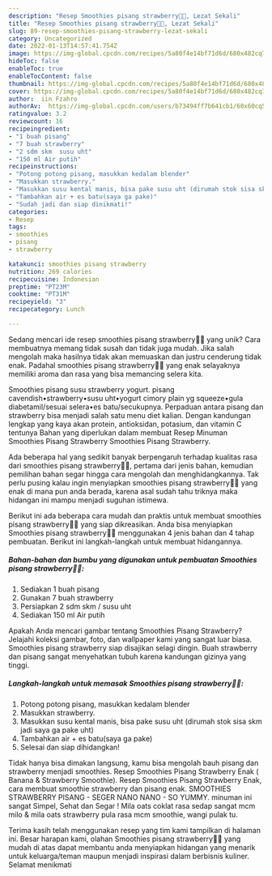 ```yaml
---
description: "Resep Smoothies pisang strawberry🍓🍌, Lezat Sekali"
title: "Resep Smoothies pisang strawberry🍓🍌, Lezat Sekali"
slug: 89-resep-smoothies-pisang-strawberry-lezat-sekali
category: Uncategorized
date: 2022-01-13T14:57:41.754Z
image: https://img-global.cpcdn.com/recipes/5a80f4e14bf71d6d/680x482cq70/smoothies-pisang-strawberry-foto-resep-utama.jpg
hideToc: false
enableToc: true
enableTocContent: false
thumbnail: https://img-global.cpcdn.com/recipes/5a80f4e14bf71d6d/680x482cq70/smoothies-pisang-strawberry-foto-resep-utama.jpg
cover: https://img-global.cpcdn.com/recipes/5a80f4e14bf71d6d/680x482cq70/smoothies-pisang-strawberry-foto-resep-utama.jpg
author:  iin Fzahro
authorAv:  https://img-global.cpcdn.com/users/b73494ff7b641cb1/60x60cq50/avatar.jpg
ratingvalue: 3.2
reviewcount: 16
recipeingredient:
- "1 buah pisang"
- "7 buah strawberry"
- "2 sdm skm  susu uht"
- "150 ml Air putih"
recipeinstructions:
- "Potong potong pisang, masukkan kedalam blender"
- "Masukkan strawberry."
- "Masukkan susu kental manis, bisa pake susu uht (dirumah stok sisa skm jadi saya ga pake uht)"
- "Tambahkan air + es batu(saya ga pake)"
- "Sudah jadi dan siap dinikmati!"
categories:
- Resep
tags:
- smoothies
- pisang
- strawberry

katakunci: smoothies pisang strawberry 
nutrition: 269 calories
recipecuisine: Indonesian
preptime: "PT23M"
cooktime: "PT31M"
recipeyield: "3"
recipecategory: Lunch

---
```



Sedang mencari ide resep smoothies pisang strawberry🍓🍌 yang unik? Cara membuatnya memang tidak susah dan tidak juga mudah. Jika salah mengolah maka hasilnya tidak akan memuaskan dan justru cenderung tidak enak. Padahal smoothies pisang strawberry🍓🍌 yang enak selayaknya memiliki aroma dan rasa yang bisa memancing selera kita.


Smoothies pisang susu strawberry yogurt. pisang cavendish•strawberry•susu uht•yogurt cimory plain yg squeeze•gula diabetamil/sesuai selera•es batu/secukupnya. Perpaduan antara pisang dan strawberry bisa menjadi salah satu menu diet kalian. Dengan kandungan lengkap yang kaya akan protein, antioksidan, potasium, dan vitamin C tentunya Bahan yang diperlukan dalam membuat Resep Minuman Smoothies Pisang Strawberry Smoothies Pisang Strawberry.

Ada beberapa hal yang sedikit banyak berpengaruh terhadap kualitas rasa dari smoothies pisang strawberry🍓🍌, pertama dari jenis bahan, kemudian pemilihan bahan segar hingga cara mengolah dan menghidangkannya. Tak perlu pusing kalau ingin menyiapkan smoothies pisang strawberry🍓🍌 yang enak di mana pun anda berada, karena asal sudah tahu triknya maka hidangan ini mampu menjadi suguhan istimewa.


Berikut ini ada beberapa cara mudah dan praktis untuk membuat smoothies pisang strawberry🍓🍌 yang siap dikreasikan. Anda bisa menyiapkan Smoothies pisang strawberry🍓🍌 menggunakan 4 jenis bahan dan 4 tahap pembuatan. Berikut ini langkah-langkah untuk membuat hidangannya.

<!--inarticleads1-->

##### Bahan-bahan dan bumbu yang digunakan untuk pembuatan Smoothies pisang strawberry🍓🍌:

1. Sediakan 1 buah pisang
1. Gunakan 7 buah strawberry
1. Persiapkan 2 sdm skm / susu uht
1. Sediakan 150 ml Air putih


Apakah Anda mencari gambar tentang Smoothies Pisang Strawberry? Jelajahi koleksi gambar, foto, dan wallpaper kami yang sangat luar biasa. Smoothies pisang strawberry siap disajikan selagi dingin. Buah strawberry dan pisang sangat menyehatkan tubuh karena kandungan gizinya yang tinggi. 

<!--inarticleads2-->

##### Langkah-langkah untuk memasak Smoothies pisang strawberry🍓🍌:

1. Potong potong pisang, masukkan kedalam blender
1. Masukkan strawberry.
1. Masukkan susu kental manis, bisa pake susu uht (dirumah stok sisa skm jadi saya ga pake uht)
1. Tambahkan air + es batu(saya ga pake)
1. Selesai dan siap dihidangkan!

Tidak hanya bisa dimakan langsung, kamu bisa mengolah bauh pisang dan strawberry menjadi smoothies. Resep Smoothies Pisang Strawberry Enak ( Banana &amp; Strawberry Smoothie). Resep Smoothies Pisang Strawberry Enak, cara membuat smoothie strawberry dan pisang enak. SMOOTHIES STRAWBERRY PISANG - SEGER NANO NANO - SO YUMMY. minuman ini sangat Simpel, Sehat dan Segar ! Mila oats coklat rasa sedap sangat mcm milo &amp; mila oats strawberry pula rasa mcm smoothie, wangi pulak tu. 

Terima kasih telah menggunakan resep yang tim kami tampilkan di halaman ini. Besar harapan kami, olahan Smoothies pisang strawberry🍓🍌 yang mudah di atas dapat membantu anda menyiapkan hidangan yang menarik untuk keluarga/teman maupun menjadi inspirasi dalam berbisnis kuliner. Selamat menikmati

